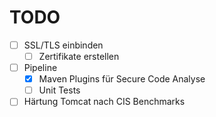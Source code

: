 # TODO
- [ ] SSL/TLS einbinden
  - [ ] Zertifikate erstellen
- [ ] Pipeline
  - [x] Maven Plugins für Secure Code Analyse
  - [ ] Unit Tests
- [ ] Härtung Tomcat nach CIS Benchmarks